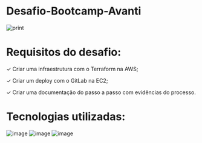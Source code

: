 # Desafio-Bootcamp-Avanti

![print](https://github.com/ThaisRivarolli/projeto-encriptador/assets/94804477/3767541a-9236-4d68-a541-d19144057588)
 
 
# Requisitos do desafio:
 
✓ Criar uma infraestrutura com o Terraform na AWS;
 
✓ Criar um deploy com o GitLab na EC2;
 
✓ Criar uma documentação do passo a passo com evidências do processo.
 

# Tecnologias utilizadas:

![image](https://github.com/ThaisRivarolli/projeto-encriptador/assets/94804477/53ec0b00-98ba-4d6c-b4b6-511a0613cb33)
![image](https://github.com/ThaisRivarolli/projeto-encriptador/assets/94804477/f7e8ed9b-4153-46c6-be83-7c206ab9d718)
![image](https://github.com/ThaisRivarolli/projeto-encriptador/assets/94804477/a906d5d0-f0a7-4376-87cf-7f78add6f06a)
 
